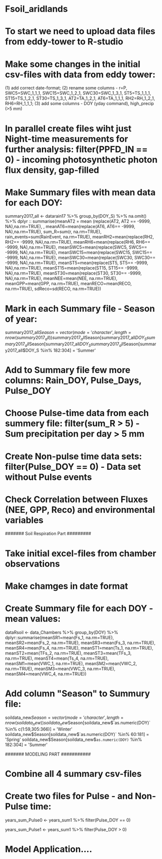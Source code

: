 # Fsoil_aridlands
# To start we need to upload data files from eddy-tower to R-studio
# Make some changes in the initial csv-files with data from eddy tower: 
(1) add correct date-format; 
(2) rename some columns - r=P, SWC5=SWC_1_1_1, SWC15=SWC_1_2_1, SWC30=SWC_1_3_1, ST5=TS_1_1_1, ST15=TS_1_2_1, ST30=TS_1_3_1, AT2=TA_1_2_1, AT6=TA_1_1_1, RH2=RH_1_2_1, 
RH6=RH_1_1_1; 
(3) add some columns - DOY (yday command), high_precip (>5 mm)
# In parallel create files wiht just Night-time measurements for further analysis: filter(PPFD_IN == 0) - incoming photosynthetic photon flux density, gap-filled
# Make Summary files with mean data for each DOY: 
summary2017_all <- datarain17 %>%
  group_by(DOY_S) %>%
  na.omit() %>%
  dplyr :: summarise(meanAT2 = mean (replace(AT2, AT2 == -9999, NA),na.rm=TRUE),                     , 
                     meanAT6=mean(replace(AT6, AT6== -9999, NA),na.rm=TRUE),
                     sum_R=sum(r, na.rm=TRUE),
                     rain_events=sum(RainEvent, na.rm=TRUE),
                     meanRH2=mean(replace(RH2, RH2== -9999, NA),na.rm=TRUE),
                     meanRH6=mean(replace(RH6, RH6== -9999, NA),na.rm=TRUE),
                     meanSWC5=mean(replace(SWC5, SWC5== -9999, NA),na.rm=TRUE),
                     meanSWC15=mean(replace(SWC15, SWC15== -9999, NA),na.rm=TRUE),
                     meanSWC30=mean(replace(SWC30, SWC30== -9999, NA),na.rm=TRUE), 
                     meanST5=mean(replace(ST5, ST5== -9999, NA),na.rm=TRUE),
                     meanST15=mean(replace(ST15, ST15== -9999, NA),na.rm=TRUE),
                     meanST30=mean(replace(ST30, ST30== -9999, NA),na.rm=TRUE),
                     meanNEE=mean(NEE, na.rm=TRUE), 
                     meanGPP=mean(GPP, na.rm=TRUE),
                     meanRECO=mean(RECO, na.rm=TRUE), 
                     sdReco=sd(RECO, na.rm=TRUE))
# Mark in each Summary file - Season of year:
summary2017_all$Season = vector(mode = 'character', length = nrow(summary2017_all))
summary2017_all$Season[summary2017_all$DOY_S %in% c(1:59,305:366)] = 'Winter'
summary2017_all$Season[summary2017_all$DOY_S %in% 60:181] = 'Spring'
summary2017_all$Season[summary2017_all$DOY_S %in% 182:304] = 'Summer'
# Add to Summary file few more columns: Rain_DOY, Pulse_Days, Pulse_DOY
# Choose Pulse-time data from each summery file: filter(sum_R > 5) - Sum precipitation per day > 5 mm
# Create Non-pulse time data sets: filter(Pulse_DOY == 0) - Data set without Pulse events
# Check Correlation between Fluxes (NEE, GPP, Reco) and environmental variables

####### Soil Respiration Part #########
# Take initial excel-files from chamber observations
# Make chamges in date format
# Create Summary file for each DOY - mean values:
dataRsoil <- data_Chambers %>%
  group_by(DOY) %>%
  dplyr::summarise(meanSR1=mean(Fs_1, na.rm=TRUE), 
            meanSR2=mean(Fs_2, na.rm=TRUE), 
            meanSR3=mean(Fs_3, na.rm=TRUE),
            meanSR4=mean(Fs_4, na.rm=TRUE),
            meanST1=mean(Ts_1, na.rm=TRUE), 
            meanST2=mean(TFs_2, na.rm=TRUE), 
            meanST3=mean(TFs_3, na.rm=TRUE), 
            meanST4=mean(Ts_4, na.rm=TRUE), 
            meanSM1=mean(VWC_1, na.rm=TRUE), 
            meanSM2=mean(VWC_2, na.rm=TRUE),
            meanSM3=mean(VWC_3, na.rm=TRUE), 
            meanSM4=mean(VWC_4, na.rm=TRUE))
# Add column "Season" to Summury file:
soildata_new$Season = vector(mode = 'character', length = nrow(soildata_new))
soildata_new$Season[soildata_new$`as.numeric(DOY)` %in% c(1:59,305:366)] = 'Winter'
soildata_new$Season[soildata_new$`as.numeric(DOY)` %in% 60:181] = 'Spring'
soildata_new$Season[soildata_new$`as.numeric(DOY)` %in% 182:304] = 'Summer'


####### MODELING PART ###########
# Combine all 4 summary csv-files
# Create two files for Pulse - and Non-Pulse time: 
years_sum_Pulse0 <- years_sum1 %>%
  filter(Pulse_DOY == 0)

years_sum_Pulse1 <- years_sum1 %>%
  filter(Pulse_DOY > 0)
  
# Model Application....

 







